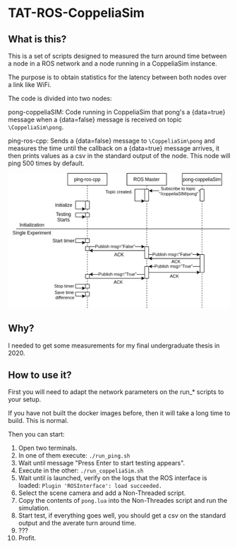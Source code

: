 # TAT-ROS-CoppeliaSim 

## What is this?

This is a set of scripts designed to measured the turn around time between a node in a ROS network and a node running in a CoppeliaSim instance. 

The purpose is to obtain statistics for the latency between both nodes over a link like WiFi. 

The code is divided into two nodes: 

pong-coppeliaSIM: Code running in CoppeliaSim that pong's a {data=true} message when a {data=false} message is received on topic `\CoppeliaSim\pong`. 

ping-ros-cpp: Sends a {data=false} message to `\CoppeliaSim\pong` and measures the time until the callback on a {data=true} message arrives, it then prints values as a csv in the standard output of the node. 
This node will ping 500 times by default. 

![sample](ping_pong.png "Diagram of a single sample.")
## Why? 

I needed to get some measurements for my final undergraduate thesis in 2020. 

## How to use it?

First you will need to adapt the network parameters on the run_* scripts to your setup. 

If you have not built the docker images before, then it will take a long time to build. This is normal. 

Then you can start: 
1. Open two terminals. 
2. In one of them execute: `./run_ping.sh`
3. Wait until message "Press Enter to start testing appears".
4. Execute in the other: `./run_coppeliaSim.sh`
5. Wait until is launched, verify on the logs that the ROS interface is loaded: `Plugin 'ROSInterface': load succeeded.`
6. Select the scene camera and add a Non-Threaded script. 
7. Copy the contents of `pong.lua` into the Non-Threades script and run the simulation. 
8. Start test, if everything goes well, you should get a csv on the standard output and the averate turn around time. 
9. ??? 
10. Profit.

